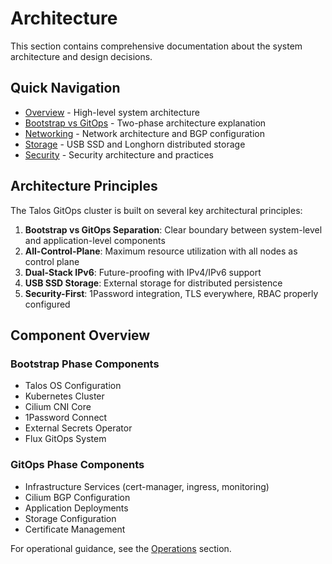 # Architecture

This section contains comprehensive documentation about the system architecture and design decisions.

## Quick Navigation

- [Overview](overview.md) - High-level system architecture
- [Bootstrap vs GitOps](bootstrap-vs-gitops.md) - Two-phase architecture explanation
- [Networking](networking.md) - Network architecture and BGP configuration
- [Storage](storage.md) - USB SSD and Longhorn distributed storage
- [Security](security.md) - Security architecture and practices

## Architecture Principles

The Talos GitOps cluster is built on several key architectural principles:

1. **Bootstrap vs GitOps Separation**: Clear boundary between system-level and application-level components
2. **All-Control-Plane**: Maximum resource utilization with all nodes as control plane
3. **Dual-Stack IPv6**: Future-proofing with IPv4/IPv6 support
4. **USB SSD Storage**: External storage for distributed persistence
5. **Security-First**: 1Password integration, TLS everywhere, RBAC properly configured

## Component Overview

### Bootstrap Phase Components

- Talos OS Configuration
- Kubernetes Cluster
- Cilium CNI Core
- 1Password Connect
- External Secrets Operator
- Flux GitOps System

### GitOps Phase Components

- Infrastructure Services (cert-manager, ingress, monitoring)
- Cilium BGP Configuration
- Application Deployments
- Storage Configuration
- Certificate Management

For operational guidance, see the [Operations](../operations/) section.
